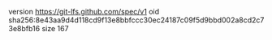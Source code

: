 version https://git-lfs.github.com/spec/v1
oid sha256:8e43aa9d4d118cd9f13e8bbfccc30ec24187c09f5d9bbd002a8cd2c73e8bfb16
size 167
